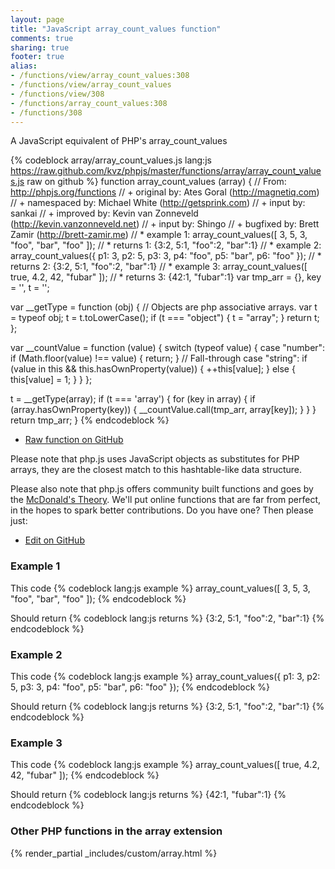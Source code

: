 ```yaml
---
layout: page
title: "JavaScript array_count_values function"
comments: true
sharing: true
footer: true
alias:
- /functions/view/array_count_values:308
- /functions/view/array_count_values
- /functions/view/308
- /functions/array_count_values:308
- /functions/308
---
```

<!-- Generated by Rakefile:build -->
A JavaScript equivalent of PHP's array_count_values

{% codeblock array/array_count_values.js lang:js https://raw.github.com/kvz/phpjs/master/functions/array/array_count_values.js raw on github %}
function array_count_values (array) {
  // From: http://phpjs.org/functions
  // +   original by: Ates Goral (http://magnetiq.com)
  // + namespaced by: Michael White (http://getsprink.com)
  // +      input by: sankai
  // +   improved by: Kevin van Zonneveld (http://kevin.vanzonneveld.net)
  // +   input by: Shingo
  // +   bugfixed by: Brett Zamir (http://brett-zamir.me)
  // *     example 1: array_count_values([ 3, 5, 3, "foo", "bar", "foo" ]);
  // *     returns 1: {3:2, 5:1, "foo":2, "bar":1}
  // *     example 2: array_count_values({ p1: 3, p2: 5, p3: 3, p4: "foo", p5: "bar", p6: "foo" });
  // *     returns 2: {3:2, 5:1, "foo":2, "bar":1}
  // *     example 3: array_count_values([ true, 4.2, 42, "fubar" ]);
  // *     returns 3: {42:1, "fubar":1}
  var tmp_arr = {},
    key = '',
    t = '';

  var __getType = function (obj) {
    // Objects are php associative arrays.
    var t = typeof obj;
    t = t.toLowerCase();
    if (t === "object") {
      t = "array";
    }
    return t;
  };

  var __countValue = function (value) {
    switch (typeof value) {
    case "number":
      if (Math.floor(value) !== value) {
        return;
      }
      // Fall-through
    case "string":
      if (value in this && this.hasOwnProperty(value)) {
        ++this[value];
      } else {
        this[value] = 1;
      }
    }
  };

  t = __getType(array);
  if (t === 'array') {
    for (key in array) {
      if (array.hasOwnProperty(key)) {
        __countValue.call(tmp_arr, array[key]);
      }
    }
  }
  return tmp_arr;
}
{% endcodeblock %}

 - [Raw function on GitHub](https://github.com/kvz/phpjs/blob/master/functions/array/array_count_values.js)

Please note that php.js uses JavaScript objects as substitutes for PHP arrays, they are 
the closest match to this hashtable-like data structure. 

Please also note that php.js offers community built functions and goes by the 
[McDonald's Theory](https://medium.com/what-i-learned-building/9216e1c9da7d). We'll put online 
functions that are far from perfect, in the hopes to spark better contributions. 
Do you have one? Then please just: 

 - [Edit on GitHub](https://github.com/kvz/phpjs/edit/master/functions/array/array_count_values.js)

### Example 1
This code
{% codeblock lang:js example %}
array_count_values([ 3, 5, 3, "foo", "bar", "foo" ]);
{% endcodeblock %}

Should return
{% codeblock lang:js returns %}
{3:2, 5:1, "foo":2, "bar":1}
{% endcodeblock %}

### Example 2
This code
{% codeblock lang:js example %}
array_count_values({ p1: 3, p2: 5, p3: 3, p4: "foo", p5: "bar", p6: "foo" });
{% endcodeblock %}

Should return
{% codeblock lang:js returns %}
{3:2, 5:1, "foo":2, "bar":1}
{% endcodeblock %}

### Example 3
This code
{% codeblock lang:js example %}
array_count_values([ true, 4.2, 42, "fubar" ]);
{% endcodeblock %}

Should return
{% codeblock lang:js returns %}
{42:1, "fubar":1}
{% endcodeblock %}


### Other PHP functions in the array extension
{% render_partial _includes/custom/array.html %}
